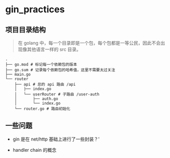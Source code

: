 # gin_practices

## 项目目录结构

> 在 golang 中，每一个目录即是一个包，每个包都是一等公民，因此不会出现像其他语言一样的 src 目录。

```plain
.
├── go.mod # 标记每一个依赖包的版本
├── go.sum # 记录每个依赖包的哈希值，这里不需要太过关注
├── main.go
└── router
    ├── api # 总的 api 路由 /api
    │   ├── index.go
    │   └── userRouter # 子路由 /user-auth
    │       ├── auth.go
    │       └── index.go
    └── router.go # 路由初始化
```

## 一些问题

- gin 是在 net/http 基础上进行了一些封装？'

- handler chain 的概念
